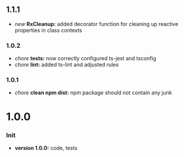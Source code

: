 ## 1.1.1

* *new* **RxCleanup:** added decorator function for cleaning up reactive properties in class contexts

### 1.0.2

* *chore* **tests:** now correctly configured ts-jest and tsconfig
* *chore* **lint:** added ts-lint and adjusted rules

### 1.0.1

* *chore* **clean npm dist:** npm package should not contain any junk

# **1.0.0**

### Init

* **version 1.0.0:** code, tests
